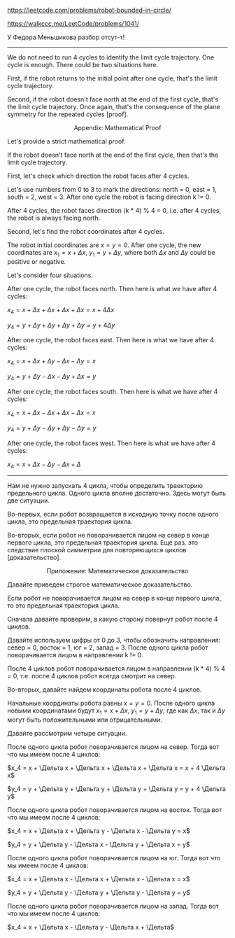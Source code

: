 https://leetcode.com/problems/robot-bounded-in-circle/

https://walkccc.me/LeetCode/problems/1041/

У Федора Меньшикова разбор отсут-т!

___________

We do not need to run 4 cycles to identify the limit cycle trajectory. One cycle is enough. There could be two situations here.

First, if the robot returns to the initial point after one cycle, that's the limit cycle trajectory.

Second, if the robot doesn't face north at the end of the first cycle, that's the limit cycle trajectory.
Once again, that's the consequence of the plane symmetry for the repeated cycles [proof].

<p align="center">Appendix: Mathematical Proof</p>

Let's provide a strict mathematical proof.

If the robot doesn't face north at the end of the first cycle, then that's the limit cycle trajectory.

First, let's check which direction the robot faces after 4 cycles.

Let's use numbers from 0 to 3 to mark the directions:
north = 0, east = 1, south = 2, west = 3.
After one cycle the robot is facing direction k != 0.

After 4 cycles, the robot faces direction (k * 4) % 4 = 0, i.e. after 4 cycles, the robot is always facing north.

Second, let's find the robot coordinates after 4 cycles.

The robot initial coordinates are $x = y = 0$. After one cycle, the new coordinates are $x_1 = x + \Delta x$, $y_1 = y + \Delta y$, where both $\Delta x$ and $\Delta y$ could be positive or negative.

Let's consider four situations.

After one cycle, the robot faces north. Then here is what we have after 4 cycles:

$x_4 = x + \Delta x + \Delta x + \Delta x + \Delta x = x + 4 \Delta x$

$y_4 = y + \Delta y + \Delta y + \Delta y + \Delta y = y + 4 \Delta y$

After one cycle, the robot faces east.
Then here is what we have after 4 cycles:

$x_4 = x + \Delta x + \Delta y - \Delta x - \Delta y = x$

$y_4 = y + \Delta y - \Delta x - \Delta y + \Delta x = y$

After one cycle, the robot faces south. Then here is what we have after 4 cycles:

$x_4 = x + \Delta x - \Delta x + \Delta x - \Delta x = x$

$y_4 = y + \Delta y - \Delta y + \Delta y - \Delta y = y$

After one cycle, the robot faces west.
Then here is what we have after 4 cycles:

$x_4 = x + \Delta x - \Delta y - \Delta x + \Delta$

___________

Нам не нужно запускать 4 цикла, чтобы определить траекторию предельного цикла. Одного цикла вполне достаточно. Здесь могут быть две ситуации.

Во-первых, если робот возвращается в исходную точку после одного цикла, это предельная траектория цикла.

Во-вторых, если робот не поворачивается лицом на север в конце первого цикла, это предельная траектория цикла.
Еще раз, это следствие плоской симметрии для повторяющихся циклов [доказательство].

<p align="center">Приложение: Математическое доказательство</p>

Давайте приведем строгое математическое доказательство.

Если робот не поворачивается лицом на север в конце первого цикла, то это предельная траектория цикла.

Сначала давайте проверим, в какую сторону повернут робот после 4 циклов.

Давайте используем цифры от 0 до 3, чтобы обозначить направления:
север = 0, восток = 1, юг = 2, запад = 3.
После одного цикла робот поворачивается лицом в направлении k != 0.

После 4 циклов робот поворачивается лицом в направлении (k * 4) % 4 = 0, т.е. после 4 циклов робот всегда смотрит на север.

Во-вторых, давайте найдем координаты робота после 4 циклов.

Начальные координаты робота равны $x = y = 0$. После одного цикла новыми координатами будут $x_1 = x + \Delta x$, $y_1 = y + \Delta y$, где как $\Delta x$, так и $\Delta y$ могут быть положительными или отрицательными.

Давайте рассмотрим четыре ситуации.

После одного цикла робот поворачивается лицом на север. Тогда вот что мы имеем после 4 циклов:

$x_4 = x + \Дельта x + \Дельта x + \Дельта x + \Дельта x = x + 4 \Дельта x$

$y_4 = y + \Дельта y + \Дельта y + \Дельта y + \Дельта y = y + 4 \Дельта y$

После одного цикла робот поворачивается лицом на восток.
Тогда вот что мы имеем после 4 циклов:

$x_4 = x + \Дельта x + \Дельта y - \Дельта x - \Дельта y = x$

$y_4 = y + \Дельта y - \Дельта x - \Дельта y + \Дельта x = y$

После одного цикла робот поворачивается лицом на юг. Тогда вот что мы имеем после 4 циклов:

$x_4 = x + \Дельта x - \Дельта x + \Дельта x - \Дельта x = x$

$y_4 = y + \Дельта y - \Дельта y + \Дельта y - \Дельта y = y$

После одного цикла робот поворачивается лицом на запад.
Тогда вот что мы имеем после 4 циклов:

$x_4 = x + \Дельта x - \Дельта y - \Дельта x + \Дельта$
